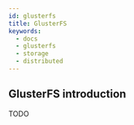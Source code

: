 ```yaml
---
id: glusterfs
title: GlusterFS
keywords:
  - docs
  - glusterfs
  - storage
  - distributed
---
```


## GlusterFS introduction

TODO
